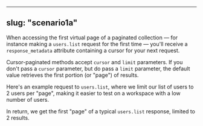 
---
slug: "scenario1a"
---
When accessing the first virtual page of a paginated collection — for instance making a `users.list` request for the first time — you'll receive a `response_metadata` attribute containing a cursor for your next request.

Cursor-paginated methods accept `cursor` and `limit` parameters.
If you don't pass a `cursor` parameter, but do pass a `limit` parameter, the default value retrieves the first portion (or "page") of results.

Here's an example request to `users.list`, where we limit our list of users to 2 users per "page", making it easier to test on a workspace with a low number of users. 

In return, we get the first "page" of a typical `users.list` response, limited to 2 results.

